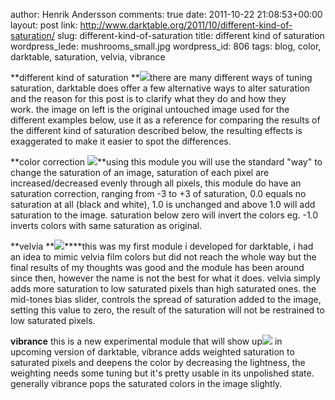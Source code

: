 author: Henrik Andersson
comments: true
date: 2011-10-22 21:08:53+00:00
layout: post
link: http://www.darktable.org/2011/10/different-kind-of-saturation/
slug: different-kind-of-saturation
title: different kind of saturation
wordpress_lede: mushrooms_small.jpg
wordpress_id: 806
tags: blog, color, darktable, saturation, velvia, vibrance

**different kind of saturation
**[![](http://www.darktable.org/wp-content/uploads/2011/10/93820110921_0059-188x188.jpg)](https://www.darktable.org/wp-content/uploads/2011/10/93820110921_0059.jpg)there are many different ways of tuning saturation, darktable does offer a few alternative ways to alter saturation and the reason for this post is to clarify what they do and how they work. the image on left is the original untouched image used for the different examples below, use it as a reference for comparing the results of the different kind of saturation described below, the resulting effects is exaggerated to make it easier to spot the differences.





**color correction
[![](http://www.darktable.org/wp-content/uploads/2011/10/93620110921_0059-188x188.jpg)](https://www.darktable.org/wp-content/uploads/2011/10/93620110921_0059.jpg)**using this module you will use the standard "way" to change the saturation of an image, saturation of each pixel are increased/decreased evenly through all pixels, this module do have an saturation correction, ranging from -3 to +3 of saturation, 0.0 equals no saturation at all (black and white), 1.0 is unchanged and above 1.0 will add saturation to the image. saturation below zero will invert the colors eg. -1.0 inverts colors with same saturation as original.





**velvia
**[![](http://www.darktable.org/wp-content/uploads/2011/10/93720110921_0059-188x188.jpg)](https://www.darktable.org/wp-content/uploads/2011/10/93720110921_0059.jpg)****this was my first module i developed for darktable, i had an idea to mimic velvia film colors but did not reach the whole way but the final results of my thoughts was good and the module has been around since then, however the name is not the best for what it does. velvia simply adds more saturation to low saturated pixels than high saturated ones. the mid-tones bias slider, controls the spread of saturation added to the image, setting this value to zero, the result of the saturation will not be restrained to low saturated pixels.





**vibrance**
this is a new experimental module that will show up[![](http://www.darktable.org/wp-content/uploads/2011/10/6320110921_0059-188x188.jpg)](https://www.darktable.org/wp-content/uploads/2011/10/6320110921_0059.jpg) in upcoming version of darktable, vibrance adds weighted saturation to saturated pixels and deepens the color by decreasing the lightness, the weighting needs some tuning but it's pretty usable in its unpolished state. generally vibrance pops the saturated colors in the image slightly.





